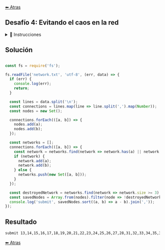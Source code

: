 [⬅ Atras](https://github.com/jdtb4/codember)

## Desafío 4: Evitando el caos en la red

<details>
<summary>📝 Instrucciones</summary>
<br/>

¡La IA maligna ΩMEGA está atacando la red de nodos de la empresa! Cada nodo tiene un identificador único que es un número entero y está conectado a otros nodos, formando una compleja estructura.

ΩMEGA está destruyendo todas las redes que consten de 3 nodos o más conectados entre sí. ¡Hay que descubrir qué nodos están a salvo de sus ataques!

¿Cómo funciona la red? 

La red se representa como una lista de pares de conexiones entre nodos. Por ejemplo:

Entrada: [[1, 2], [2, 3], [4, 5]]

Esto significa:
El nodo 1 está conectado al nodo 2.
El nodo 2 está conectado al nodo 3.
El nodo 4 está conectado al nodo 5.

En este caso:
Los nodos 1, 2 y 3 forman un grupo conectado.
Los nodos 4 y 5 forman otro grupo conectado.

Ejemplo 1

Entrada: [[1, 2], [2, 3], [4, 5]]
Redes: [1, 2, 3] y [4, 5]
ΩMEGA destruye la red [1, 2, 3]
Nodos a salvo: 4 y 5
Salida: [4, 5]

Ejemplo 2

Entrada: [[1, 2], [2, 3], [3, 4]]
Redes: [1, 2, 3, 4]
ΩMEGA destruye la red [1, 2, 3, 4]
Nodos a salvo: ninguno
Salida: []

Ejemplo 3

Entrada: [[4, 6], [7, 9], [10, 12], [12, 16]]
Redes: [4, 6], [7, 9], [10, 12, 16]
ΩMEGA destruye la red [10, 12, 16]
Nodos a salvo: 4, 6, 7 y 9
Salida: [4, 6, 7, 9]

¿Qué debes hacer?

Accede al archivo network.txt, que contiene una lista de conexiones entre nodos. Envía la lista de nodos ordenados de forma ascendente, separado por comas y sin espacios, que se han salvado del ataque. Por ejemplo, del Ejemplo 1 enviarías a la terminal submit 4,5.


>Pista: Hay 70 nodos a salvo... ¡ahora sólo falta saber cuáles son!

</details>

## Solución

```js

const fs = require('fs');

fs.readFile('network.txt', 'utf-8', (err, data) => {
  if (err) {
    console.log(err);
    return;
  }

  const lines = data.split('\n');
  const connections = lines.map(line => line.split(',').map(Number));
  const nodes = new Set();

  connections.forEach(([a, b]) => {
    nodes.add(a);
    nodes.add(b);
  });

  const networks = [];
  connections.forEach(([a, b]) => {
    const network = networks.find(network => network.has(a) || network.has(b));
    if (network) {
      network.add(a);
      network.add(b);
    } else {
      networks.push(new Set([a, b]));
    }
  });

  const destroyedNetwork = networks.find(network => network.size >= 3);
  const savedNodes = Array.from(nodes).filter(node => !destroyedNetwork.has(node));
  console.log('submit', savedNodes.sort((a, b) => a - b).join(','));
});

```

## Resultado

```bash
submit 13,14,15,16,17,18,19,20,21,22,23,24,25,26,27,28,31,32,33,34,35,36,37,38,39,40,41,42,43,44,45,46,47,48,49,50,71,72,73,74,75,76,77,78,79,80,81,82,83,84,85,86,87,88,155,156,157,158,175,176,177,178,179,180,181,182,183,184,195,196
```

[⬅ Atras](https://github.com/jdtb4/codember)

